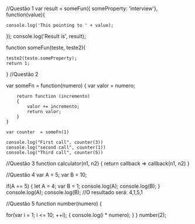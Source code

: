 //Questão 1
var result = someFun({ someProperty: 'interview'}, function(value){

    console.log('This pointing to ' + value);

});
console.log('Result is', result);

function someFun(teste, teste2){

    teste2(teste.someProperty);
    return 1;
}
//Questão 2


var someFn = function(numero) 
    {
        var valor = numero;

        return function (incremento)
        {
            valor += incremento;
            return valor;
        }
    }

    var counter  = someFn(1)

    console.log("First call", counter(3))
    console.log("second call", counter(1))
    console.log("Third call", counter(5))

//Questão 3
function calculator(n1, n2)
{
  return callback => callback(n1, n2)
}

//Questão 4
var A  = 5;
var B = 10;

if(A == 5)
{
  let A = 4;
  var B = 1;
  console.log(A);
  console.log(B);
}
console.log(A);
console.log(B);
//O resultado será: 4,1,5,1

//Questão 5
function number(numero)
{

  for(var i = 1; i <= 10; ++i);
  {
    console.log(i * numero);
  }
}
number(2);
